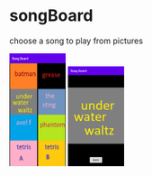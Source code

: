# songBoard
choose a song to play from pictures


<img src="https://github.com/adventitious/songBoard/blob/master/screenshots/Screenshot_1.jpg" alt="alt text" width="100" height="200">
<img src="https://github.com/adventitious/songBoard/blob/master/screenshots/Screenshot_2.jpg" alt="alt text" width="100" height="177">

